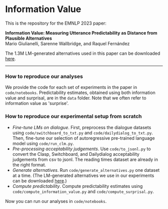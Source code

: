 # Information Value
This is the repository for the EMNLP 2023 paper: 

**Information Value: Measuring Utterance Predictability as Distance from Plausible Alternatives**  
Mario Giulianelli, Sarenne Wallbridge, and Raquel Fernández  

The 1.3M LM-generated alternatives used in this paper can be downloaded [here](https://doi.org/10.5281/zenodo.10006413).

---

### How to reproduce our analyses 
We provide the code for each set of experiments in the paper in `code/notebooks`. Predictability estimates, obtained using both information value and surprisal, are in the `data` folder. Note that we often refer to information value as 'surprise'.



### How to reproduce our experimental setup from scratch
- *Fine-tune LMs on dialogue*. First, preprocess the dialogue datasets using `code/switchboard_to_txt.py` and `code/dailydialog_to_txt.py`. Then, fine-tune our selection of autoregressive pre-trained language model using `code/run_clm.py`.
- *Pre-processing acceptability judgements*. Use `code/to_jsonl.py` to convert the Clasp, Switchboard, and Dailydialog acceptability judgements from csv to jsonl. The reading times dataset are already in the right format.
- *Generate alternatives*. Run `code/generate_alternatives.py` one dataset at a time. (The LM-generated alternatives we use in our experiments can be downloaded [here](https://doi.org/10.5281/zenodo.10006413).)
- *Compute predictability*. Compute predictability estimates using `code/compute_information_value.py` and `code/compute_surprisal.py`.

Now you can run our analyses in `code/notebooks`.



